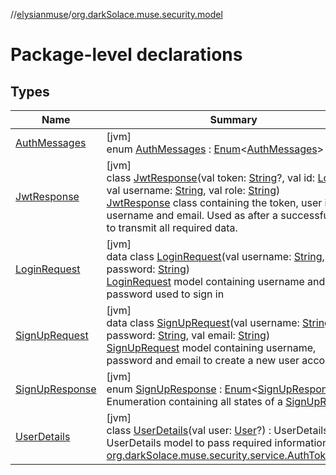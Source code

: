 //[elysianmuse](../../index.md)/[org.darkSolace.muse.security.model](index.md)

# Package-level declarations

## Types

| Name                                         | Summary                                                                                                                                                                                                                                                                                                                                                                                                                                                                                                                                                                                                 |
|----------------------------------------------|---------------------------------------------------------------------------------------------------------------------------------------------------------------------------------------------------------------------------------------------------------------------------------------------------------------------------------------------------------------------------------------------------------------------------------------------------------------------------------------------------------------------------------------------------------------------------------------------------------|
| [AuthMessages](-auth-messages/index.md)      | [jvm]<br>enum [AuthMessages](-auth-messages/index.md) : [Enum](https://kotlinlang.org/api/latest/jvm/stdlib/kotlin/-enum/index.html)&lt;[AuthMessages](-auth-messages/index.md)&gt;                                                                                                                                                                                                                                                                                                                                                                                                                     |
| [JwtResponse](-jwt-response/index.md)        | [jvm]<br>class [JwtResponse](-jwt-response/index.md)(val token: [String](https://kotlinlang.org/api/latest/jvm/stdlib/kotlin/-string/index.html)?, val id: [Long](https://kotlinlang.org/api/latest/jvm/stdlib/kotlin/-long/index.html)?, val username: [String](https://kotlinlang.org/api/latest/jvm/stdlib/kotlin/-string/index.html), val role: [String](https://kotlinlang.org/api/latest/jvm/stdlib/kotlin/-string/index.html))<br>[JwtResponse](-jwt-response/index.md) class containing the token, user id, username and email. Used as after a successful login to transmit all required data. |
| [LoginRequest](-login-request/index.md)      | [jvm]<br>data class [LoginRequest](-login-request/index.md)(val username: [String](https://kotlinlang.org/api/latest/jvm/stdlib/kotlin/-string/index.html), val password: [String](https://kotlinlang.org/api/latest/jvm/stdlib/kotlin/-string/index.html))<br>[LoginRequest](-login-request/index.md) model containing username and password used to sign in                                                                                                                                                                                                                                           |
| [SignUpRequest](-sign-up-request/index.md)   | [jvm]<br>data class [SignUpRequest](-sign-up-request/index.md)(val username: [String](https://kotlinlang.org/api/latest/jvm/stdlib/kotlin/-string/index.html), val password: [String](https://kotlinlang.org/api/latest/jvm/stdlib/kotlin/-string/index.html), val email: [String](https://kotlinlang.org/api/latest/jvm/stdlib/kotlin/-string/index.html))<br>[SignUpRequest](-sign-up-request/index.md) model containing username, password and email to create a new user account                                                                                                                    |
| [SignUpResponse](-sign-up-response/index.md) | [jvm]<br>enum [SignUpResponse](-sign-up-response/index.md) : [Enum](https://kotlinlang.org/api/latest/jvm/stdlib/kotlin/-enum/index.html)&lt;[SignUpResponse](-sign-up-response/index.md)&gt; <br>Enumeration containing all states of a [SignUpRequest](-sign-up-request/index.md)                                                                                                                                                                                                                                                                                                                     |
| [UserDetails](-user-details/index.md)        | [jvm]<br>class [UserDetails](-user-details/index.md)(val user: [User](../org.darkSolace.muse.user.model/-user/index.md)?) : UserDetails<br>UserDetails model to pass required information to the [org.darkSolace.muse.security.service.AuthTokenFilter](../org.darkSolace.muse.security.service/-auth-token-filter/index.md)                                                                                                                                                                                                                                                                            |
